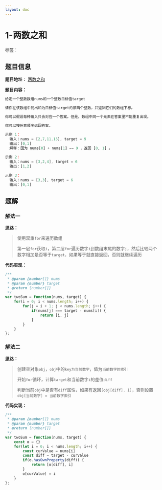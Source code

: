 ```yaml
---
layout: doc
---
```


# 1-两数之和

标签：<Badge type="tip" text="数组" /> <Badge type="tip" text="哈希表" />

## 题目信息

**题目地址**： [两数之和](https://leetcode.cn/problems/two-sum/)

**题目内容：**

```javascript
给定一个整数数组nums和一个整数目标值target

请你在该数组中找出和为目标值target的那两个整数，并返回它们的数组下标。

你可以假设每种输入只会对应一个答案。但是，数组中同一个元素在答案里不能重复出现。

你可以按任意顺序返回答案。

示例 1：
  输入：nums = [2,7,11,15], target = 9
  输出：[0,1]
  解释：因为 nums[0] + nums[1] == 9 ，返回 [0, 1] 。
  
示例 2：
  输入：nums = [3,2,4], target = 6
  输出：[1,2]
  
示例 3：
  输入：nums = [3,3], target = 6
  输出：[0,1]
```
## 题解

### 解法一

**思路：**

> 使用双重`for`来遍历数组
> 
> 第一层`for`获取`i`，第二层`for`遍历数字`i`到数组末尾的数字`j`，然后比较两个数字相加是否等于`target`，如果等于就直接返回，否则就继续遍历

**代码实现：**

```javascript
/**
 * @param {number[]} nums
 * @param {number} target
 * @return {number[]}
 */
var twoSum = function(nums, target) {
    for(i = 0; i < nums.length; i++) {
        for(j = i + 1; j < nums.length; j++) {
            if(nums[j] === target - nums[i]) {
                return [i, j]
            }
        }
    }
};
```

### 解法二

**思路：**

> 创建空对象`obj`，`obj`中的`key为当前数字`，值为`当前数字的索引`
> 
> 开始`for`循环，计算`target`和当前数字`i`的差值`diff`
> 
> 判断当前`obj`中是否有`diff`属性，如果有返回`[obj[diff], i]`，否则设置`obj[当前数字] = 当前数字索引`

**代码实现：**

```javascript
/**
 * @param {number[]} nums
 * @param {number} target
 * @return {number[]}
 */
var twoSum = function(nums, target) {
    const o = {}
    for(let i = 0; i < nums.length; i++) {
        const curValue = nums[i]
        const diff = target - curValue
        if(o.hasOwnProperty(diff)) {
            return [o[diff], i]
        }
        o[curValue] = i
    }
};
```